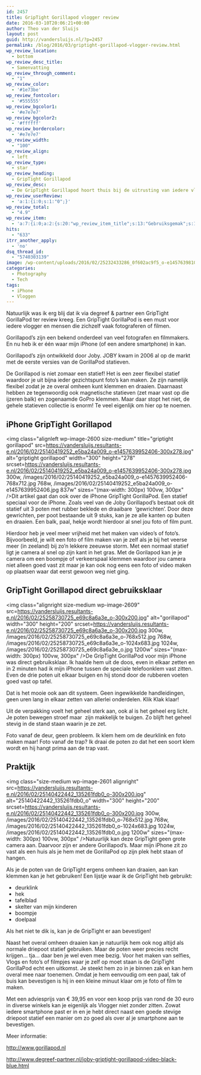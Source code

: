```yaml
---
id: 2457
title: GripTight Gorillapod vlogger review
date: 2016-03-10T20:06:21+00:00
author: Theo van der Sluijs
layout: post
guid: http://vandersluijs.nl/?p=2457
permalink: /blog/2016/03/griptight-gorillapod-vlogger-review.html
wp_review_location:
  - bottom
wp_review_desc_title:
  - Samenvatting
wp_review_through_comment:
  - "1"
wp_review_color:
  - '#1e73be'
wp_review_fontcolor:
  - '#555555'
wp_review_bgcolor1:
  - '#e7e7e7'
wp_review_bgcolor2:
  - '#ffffff'
wp_review_bordercolor:
  - '#e7e7e7'
wp_review_width:
  - "100"
wp_review_align:
  - left
wp_review_type:
  - star
wp_review_heading:
  - GripTight Gorillapod
wp_review_desc:
  - De GripTight Gorillapod hoort thuis bij de uitrusting van iedere vlogger. Hij is superhandig om even met je iphone of andere smartphone vanaf een vast punt een shot te nemen. Voor de prijs hoef je het niet te laten. Ook al zijn de poten wat kort (hadden iets langer gemogen) kan je hem bijna moeiteloos overal aan bevestigen.
wp_review_userReview:
  - 'a:1:{i:0;s:1:"0";}'
wp_review_total:
  - "4.9"
wp_review_item:
  - 'a:7:{i:0;a:2:{s:20:"wp_review_item_title";s:13:"Gebruiksgemak";s:19:"wp_review_item_star";s:1:"5";}i:1;a:2:{s:20:"wp_review_item_title";s:9:"Kwaliteit";s:19:"wp_review_item_star";s:1:"5";}i:2;a:2:{s:20:"wp_review_item_title";s:12:"Degelijkheid";s:19:"wp_review_item_star";s:1:"5";}i:3;a:2:{s:20:"wp_review_item_title";s:13:"Mogelijkheden";s:19:"wp_review_item_star";s:1:"4";}i:4;a:2:{s:20:"wp_review_item_title";s:6:"Design";s:19:"wp_review_item_star";s:1:"5";}i:5;a:2:{s:20:"wp_review_item_title";s:8:"Afmeting";s:19:"wp_review_item_star";s:1:"5";}i:6;a:2:{s:20:"wp_review_item_title";s:5:"Prijs";s:19:"wp_review_item_star";s:1:"5";}}'
hits:
  - "633"
itrr_another_apply:
  - 'no'
dsq_thread_id:
  - "5740303139"
image: /wp-content/uploads/2016/02/25232433286_0f602ac9f5_o-e1457639810425-825x465.jpg
categories:
  - Photography
  - Tech
tags:
  - iPhone
  - Vloggen
---
```

Natuurlijk was ik erg blij dat ik via degreef & partner een GripTight GorillaPod ter review kreeg. Een GripTight GorillaPod is een must voor iedere vlogger en mensen die zichzelf vaak fotograferen of filmen.

Gorillapod’s zijn een bekend onderdeel van veel fotografen en filmmakers. En nu heb ik er één waar mijn iPhone (of een andere smartphone) in kan.
  
<!--more-->


  
Gorillapod’s zijn ontwikkeld door Joby. JOBY kwam in 2006 al op de markt met de eerste versies van de GorillaPod statieven.

De Gorillapod is niet zomaar een statief! Het is een zeer flexibel statief waardoor je uit bijna ieder gezichtspunt foto’s kan maken. Ze zijn namelijk flexibel zodat je ze overal omheen kunt klemmen en draaien. Daarnaast hebben ze tegenwoordig ook magnetische statieven (zet maar vast op die ijzeren balk) en zogenaamde GoPro klemmen. Maar daar stopt het niet, de gehele statieven collectie is enorm! Te veel eigenlijk om hier op te noemen.

## **iPhone GripTight Gorillapod**

<img class="alignleft wp-image-2600 size-medium" title="griptight gorillapod" src=https://vandersluijs.resultants-e.nl/2016/02/25140419252_e5ba24a009_o-e1457639952406-300x278.jpg" alt="griptight gorillapod" width="300" height="278" srcset=https://vandersluijs.resultants-e.nl/2016/02/25140419252_e5ba24a009_o-e1457639952406-300x278.jpg 300w, /images/2016/02/25140419252_e5ba24a009_o-e1457639952406-768x712.jpg 768w, /images/2016/02/25140419252_e5ba24a009_o-e1457639952406.jpg 837w" sizes="(max-width: 300px) 100vw, 300px" />Dit artikel gaat dan ook over de iPhone GripTight GorillaPod. Een statief speciaal voor de iPhone. Zoals veel van de Joby Gorillapod’s bestaat ook dit statief uit 3 poten met rubber beklede en draaibare  ‘gewrichten’. Door deze gewrichten, per poot bestaande uit 9 stuks, kan je ze alle kanten op buiten en draaien. Een balk, paal, hekje wordt hierdoor al snel jou foto of film punt.

Hierdoor heb je veel meer vrijheid met het maken van video’s of foto’s. Bijvoorbeeld, je wilt een foto of film maken van je zelf als je bij het veerse meer (in zeeland) bij zo’n lekkere zeeuwse storm. Met een normaal statief ligt je camera al snel op zijn kant in het gras. Met de Gorilapod kan je je camera om een boompje of verkeerspaal klemmen waardoor jou camera niet alleen goed vast zit maar je kan ook nog eens een foto of video maken op plaatsen waar dat eerst gewoon weg niet ging.

## **GripTight Gorillapod direct gebruiksklaar**

<img class="alignright size-medium wp-image-2609" src=https://vandersluijs.resultants-e.nl/2016/02/25258730725_e69c8a6a3e_o-300x200.jpg" alt="gorillapod" width="300" height="200" srcset=https://vandersluijs.resultants-e.nl/2016/02/25258730725_e69c8a6a3e_o-300x200.jpg 300w, /images/2016/02/25258730725_e69c8a6a3e_o-768x512.jpg 768w, /images/2016/02/25258730725_e69c8a6a3e_o-1024x683.jpg 1024w, /images/2016/02/25258730725_e69c8a6a3e_o.jpg 1200w" sizes="(max-width: 300px) 100vw, 300px" />De GripTight GorillaPod voor mijn iPhone was direct gebruiksklaar. Ik haalde hem uit de doos, even in elkaar zetten en in 2 minuten had ik mijn iPhone tussen de speciale telefoonklem vast zitten. Even de drie poten uit elkaar buigen en hij stond door de rubberen voeten goed vast op tafel.

Dat is het mooie ook aan dit systeem. Geen ingewikkelde handleidingen, geen uren lang in elkaar zetten van allerlei onderdelen. Klik Klak klaar!

Uit de verpakking voelt het geheel sterk aan, ook al is het geheel erg licht. Je poten bewegen stroef maar  zijn makkelijk te buigen. Zo blijft het geheel stevig in de stand staan waarin je ze zet.

Foto vanaf de deur, geen probleem. Ik klem hem om de deurklink en foto maken maar! Foto vanaf de trap? Ik draai de poten zo dat het een soort klem wordt en hij hangt prima aan de trap vast.

## Praktijk

<img class="size-medium wp-image-2601 alignright" src=https://vandersluijs.resultants-e.nl/2016/02/25140422442_135261fdb0_o-300x200.jpg" alt="25140422442_135261fdb0_o" width="300" height="200" srcset=https://vandersluijs.resultants-e.nl/2016/02/25140422442_135261fdb0_o-300x200.jpg 300w, /images/2016/02/25140422442_135261fdb0_o-768x512.jpg 768w, /images/2016/02/25140422442_135261fdb0_o-1024x683.jpg 1024w, /images/2016/02/25140422442_135261fdb0_o.jpg 1200w" sizes="(max-width: 300px) 100vw, 300px" />Natuurlijk kan deze GripTight geen grote camera aan. Daarvoor zijn er andere Gorillapod’s. Maar mijn iPhone zit zo vast als een huis als je hem met de GorillaPod op zijn plek hebt staan of hangen.

Als je de poten van de GripTight ergens omheen kan draaien, aan kan klemmen kan je het gebruiken! Een lijstje waar ik de GripTight heb gebruikt:

  * deurklink
  * hek
  * tafelblad
  * skelter van mijn kinderen
  * boompje
  * doelpaal

Als het niet te dik is, kan je de GripTight er aan bevestigen!

Naast het overal omheen draaien kan je natuurlijk hem ook nog altijd als normale driepoot statief gebruiken. Maar de poten weer precies recht krijgen… tja… daar ben je wel even mee bezig. Voor het maken van selfies, Vlogs en foto’s of filmpjes waar je zelf op moet staan is de GripTight GorillaPod echt een uitkomst. Je steekt hem zo in je binnen zak en kan hem overal mee naar toenemen. Omdat je hem eenvoudig om een paal, tak of buis kan bevestigen is hij in een kleine minuut klaar om je foto of film te maken.

Met een adviesprijs van € 39,95 en voor een koop prijs van rond de 30 euro in diverse winkels kan je eigenlijk als Vlogger niet zonder zitten. Zowat iedere smartphone past er in en je hebt direct naast een goede stevige driepoot statief een manier om zo goed als over al je smartphone aan te bevestigen.

Meer informatie:

<http://www.gorillapod.nl>

<http://www.degreef-partner.nl/joby-griptight-gorillapod-video-black-blue.html>
